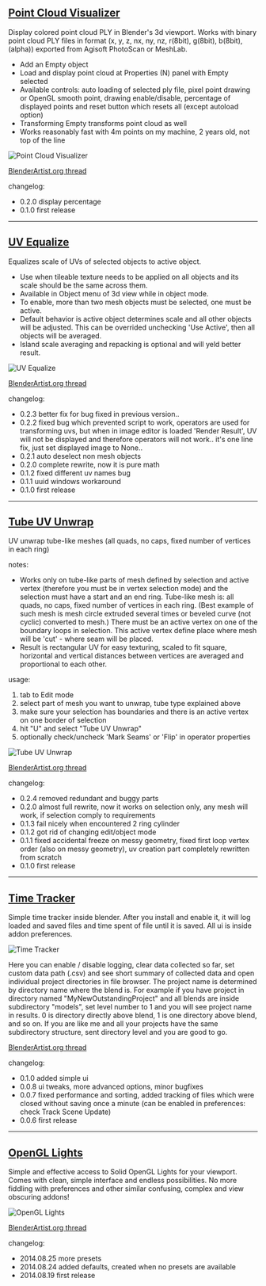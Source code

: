 ## [Point Cloud Visualizer](https://raw.githubusercontent.com/uhlik/bpy/master/view3d_point_cloud_visualizer.py)

Display colored point cloud PLY in Blender's 3d viewport. Works with binary point cloud PLY files in format (x, y, z, nx, ny, nz, r(8bit), g(8bit), b(8bit), (alpha)) exported from Agisoft PhotoScan or MeshLab.

* Add an Empty object
* Load and display point cloud at Properties (N) panel with Empty selected
* Available controls: auto loading of selected ply file, pixel point drawing or OpenGL smooth point, drawing enable/disable, percentage of displayed points and reset button which resets all (except autoload option)
* Transforming Empty transforms point cloud as well
* Works reasonably fast with 4m points on my machine, 2 years old, not top of the line 

![Point Cloud Visualizer](https://raw.githubusercontent.com/uhlik/bpy/master/x/pc.gif)

[BlenderArtist.org thread](https://blenderartists.org/forum/showthread.php?416158-Addon-Point-Cloud-Visualizer)

changelog:

* 0.2.0 display percentage
* 0.1.0 first release

***

## [UV Equalize](https://raw.githubusercontent.com/uhlik/bpy/master/uv_equalize.py)

Equalizes scale of UVs of selected objects to active object.

* Use when tileable texture needs to be applied on all objects and its scale should be the same across them.
* Available in Object menu of 3d view while in object mode.
* To enable, more than two mesh objects must be selected, one must be active.
* Default behavior is active object determines scale and all other objects will be adjusted. This can be overrided unchecking 'Use Active', then all objects will be averaged.
* Island scale averaging and repacking is optional and will yeld better result.

![UV Equalize](https://raw.githubusercontent.com/uhlik/bpy/master/x/eq2.gif)

[BlenderArtist.org thread](http://blenderartists.org/forum/showthread.php?339782-UV-Equalize-and-Tube-Unwrap-addons)

changelog:

* 0.2.3 better fix for bug fixed in previous version..
* 0.2.2 fixed bug which prevented script to work, operators are used for transforming uvs, but when in image editor is loaded 'Render Result', UV will not be displayed and therefore operators will not work.. it's one line fix, just set displayed image to None..
* 0.2.1 auto deselect non mesh objects
* 0.2.0 complete rewrite, now it is pure math
* 0.1.2 fixed different uv names bug
* 0.1.1 uuid windows workaround
* 0.1.0 first release

***

## [Tube UV Unwrap](https://raw.githubusercontent.com/uhlik/bpy/master/uv_tube_unwrap.py)

UV unwrap tube-like meshes (all quads, no caps, fixed number of vertices in each ring)

notes:

* Works only on tube-like parts of mesh defined by selection and active vertex (therefore you must be in vertex selection mode) and the selection must have a start and an end ring. Tube-like mesh is: all quads, no caps, fixed number of vertices in each ring. (Best example of such mesh is mesh circle extruded several times or beveled curve (not cyclic) converted to mesh.) There must be an active vertex on one of the boundary loops in selection. This active vertex define place where mesh will be 'cut' - where seam will be placed.
* Result is rectangular UV for easy texturing, scaled to fit square, horizontal and vertical distances between vertices are averaged and proportional to each other. 

usage:

1. tab to Edit mode
2. select part of mesh you want to unwrap, tube type explained above
3. make sure your selection has boundaries and there is an active vertex on one border of selection
4. hit "U" and select "Tube UV Unwrap"
5. optionally check/uncheck 'Mark Seams' or 'Flip' in operator properties

![Tube UV Unwrap](https://raw.githubusercontent.com/uhlik/bpy/master/x/tube2.gif)

[BlenderArtist.org thread](http://blenderartists.org/forum/showthread.php?339782-UV-Equalize-and-Tube-Unwrap-addons)

changelog:

* 0.2.4 removed redundant and buggy parts
* 0.2.0 almost full rewrite, now it works on selection only, any mesh will work, if selection comply to requirements
* 0.1.3 fail nicely when encountered 2 ring cylinder
* 0.1.2 got rid of changing edit/object mode
* 0.1.1 fixed accidental freeze on messy geometry, fixed first loop vertex order (also on messy geometry), uv creation part completely rewritten from scratch
* 0.1.0 first release

***

## [Time Tracker](https://raw.githubusercontent.com/uhlik/bpy/master/system_time_tracker.py)

Simple time tracker inside blender. After you install and enable it, it will log loaded and saved files and time spent of file until it is saved. All ui is inside addon preferences.

![Time Tracker](https://raw.githubusercontent.com/uhlik/bpy/master/x/tt.jpg)

Here you can enable / disable logging, clear data collected so far, set custom data path (.csv) and see short summary of collected data and open individual project directories in file browser. The project name is determined by directory name where the blend is. For example if you have project in directory named "MyNewOutstandingProject" and all blends are inside subdirectory "models", set level number to 1 and you will see project name in results. 0 is directory directly above blend, 1 is one directory above blend, and so on. If you are like me and all your projects have the same subdirectory structure, sent directory level and you are good to go.

[BlenderArtist.org thread](http://blenderartists.org/forum/showthread.php?345129-Time-Tracker-addon)

changelog:

* 0.1.0 added simple ui
* 0.0.8 ui tweaks, more advanced options, minor bugfixes
* 0.0.7 fixed performance and sorting, added tracking of files which were closed without saving once a minute (can be enabled in preferences: check Track Scene Update)
* 0.0.6 first release

***

## [OpenGL Lights](https://raw.githubusercontent.com/uhlik/bpy/master/space_view3d_opengl_lights.py)

Simple and effective access to Solid OpenGL Lights for your viewport. Comes with clean, simple interface and endless possibilities. No more fiddling with preferences and other similar confusing, complex and view obscuring addons!

![OpenGL Lights](https://raw.githubusercontent.com/uhlik/bpy/master/x/gll2.gif)

[BlenderArtist.org thread](http://blenderartists.org/forum/showthread.php?346612-The-most-efficient-OpenGL-Lights-panel-%28with-presets-system%29)

changelog:

* 2014.08.25 more presets
* 2014.08.24 added defaults, created when no presets are available
* 2014.08.19 first release
